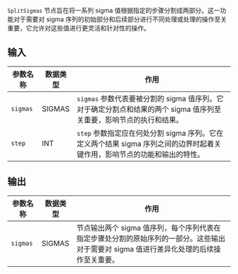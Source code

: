 `SplitSigmas` 节点旨在将一系列 sigma 值根据指定的步骤分割成两部分。这一功能对于需要对 sigma 序列的初始部分和后续部分进行不同处理或处理的操作至关重要，它允许对这些值进行更灵活和针对性的操作。

## 输入

| 参数名称 | 数据类型 | 作用                                                         |
|----------|----------|--------------------------------------------------------------|
| `sigmas` | SIGMAS   | `sigmas` 参数代表要被分割的 sigma 值序列。它对于确定分割点和结果的两个 sigma 值序列至关重要，影响节点的执行和结果。 |
| `step`   | INT      | `step` 参数指定应在何处分割 sigma 序列。它在定义两个结果 sigma 序列之间的边界时起着关键作用，影响节点的功能和输出的特性。 |

## 输出

| 参数名称 | 数据类型 | 作用                                                         |
|----------|----------|--------------------------------------------------------------|
| `sigmas` | SIGMAS   | 节点输出两个 sigma 值序列，每个序列代表在指定步骤处分割的原始序列的一部分。这些输出对于需要对 sigma 值进行差异化处理的后续操作至关重要。 |
